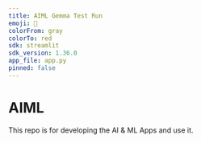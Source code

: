 ```yaml
---
title: AIML Gemma Test Run
emoji: 🐠
colorFrom: gray
colorTo: red
sdk: streamlit
sdk_version: 1.36.0
app_file: app.py
pinned: false
---
```

# AIML
This repo is for developing the AI &amp; ML Apps and use it.

